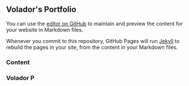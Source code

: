## Volador's Portfolio

You can use the [editor on GitHub](https://github.com/xiaowupei/xiaowupei.github.io/edit/master/index.md) to maintain and preview the content for your website in Markdown files.

Whenever you commit to this repository, GitHub Pages will run [Jekyll](https://jekyllrb.com/) to rebuild the pages in your site, from the content in your Markdown files.

### Content

### Volador P



